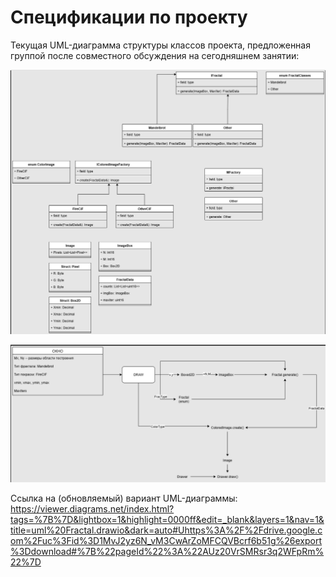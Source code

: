 # Спецификации по проекту

Текущая UML-диаграмма структуры классов проекта, предложенная группой после совместного обсуждения на сегодняшнем занятии:

![UML_page1](Fractal.NET_UML_page1.png)

![UML_page2](Fractal.NET_UML_page2.png)

Ссылка на (обновляемый) вариант UML-диаграммы:
https://viewer.diagrams.net/index.html?tags=%7B%7D&lightbox=1&highlight=0000ff&edit=_blank&layers=1&nav=1&title=uml%20Fractal.drawio&dark=auto#Uhttps%3A%2F%2Fdrive.google.com%2Fuc%3Fid%3D1MvJ2yz6N_vM3CwArZoMFCQVBcrf6b51g%26export%3Ddownload#%7B%22pageId%22%3A%22AUz20VrSMRsr3q2WFpRm%22%7D

